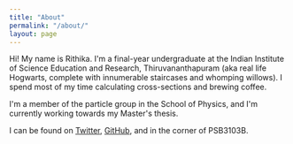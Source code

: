 ```yaml
---
title: "About"
permalink: "/about/"
layout: page
---
```


Hi! My name is Rithika. I'm a final-year undergraduate at the Indian Institute of Science Education and Research, Thiruvananthapuram (aka real life Hogwarts, complete with innumerable staircases and whomping willows). I spend most of my time calculating cross-sections and brewing coffee. 

I'm a member of the particle group in the School of Physics, and I'm currently working towards my Master's thesis. 

I can be found on [Twitter](https://www.x.com/astrorithika), [GitHub](https://www.github.com/rithika-ganesan), and in the corner of PSB3103B. 
